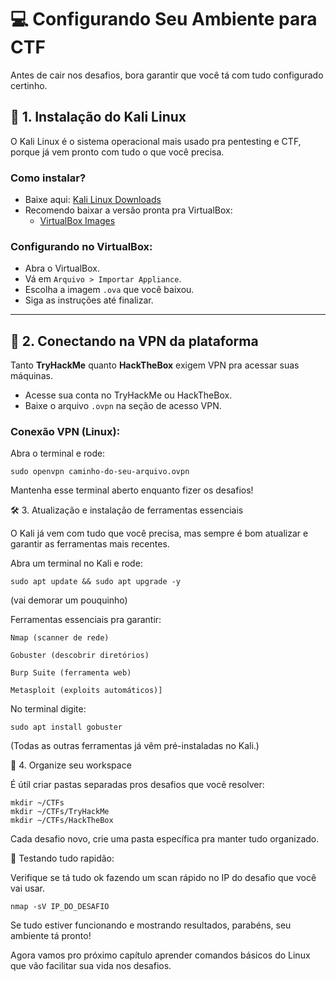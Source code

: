 # 💻 Configurando Seu Ambiente para CTF

Antes de cair nos desafios, bora garantir que você tá com tudo configurado certinho.

## 📌 1. Instalação do Kali Linux

O Kali Linux é o sistema operacional mais usado pra pentesting e CTF, porque já vem pronto com tudo o que você precisa.

### Como instalar?

- Baixe aqui: [Kali Linux Downloads](https://www.kali.org/get-kali/#kali-virtual-machines)
- Recomendo baixar a versão pronta pra VirtualBox:
  - [VirtualBox Images](https://www.kali.org/get-kali/#kali-virtual-machines)

### Configurando no VirtualBox:

- Abra o VirtualBox.
- Vá em `Arquivo > Importar Appliance`.
- Escolha a imagem `.ova` que você baixou.
- Siga as instruções até finalizar.

---

## 🔌 2. Conectando na VPN da plataforma

Tanto **TryHackMe** quanto **HackTheBox** exigem VPN pra acessar suas máquinas.

- Acesse sua conta no TryHackMe ou HackTheBox.
- Baixe o arquivo `.ovpn` na seção de acesso VPN.

### Conexão VPN (Linux):

Abra o terminal e rode:

```
sudo openvpn caminho-do-seu-arquivo.ovpn
```
Mantenha esse terminal aberto enquanto fizer os desafios!


🛠️ 3. Atualização e instalação de ferramentas essenciais

O Kali já vem com tudo que você precisa, mas sempre é bom atualizar e garantir as ferramentas mais recentes.

Abra um terminal no Kali e rode:
```
sudo apt update && sudo apt upgrade -y
```
(vai demorar um pouquinho)

Ferramentas essenciais pra garantir:

    Nmap (scanner de rede)

    Gobuster (descobrir diretórios)

    Burp Suite (ferramenta web)

    Metasploit (exploits automáticos)]

No terminal digite:
```
sudo apt install gobuster
```
(Todas as outras ferramentas já vêm pré-instaladas no Kali.)

📂 4. Organize seu workspace

É útil criar pastas separadas pros desafios que você resolver:
```
mkdir ~/CTFs
mkdir ~/CTFs/TryHackMe
mkdir ~/CTFs/HackTheBox
```
Cada desafio novo, crie uma pasta específica pra manter tudo organizado.

🚀 Testando tudo rapidão:

Verifique se tá tudo ok fazendo um scan rápido no IP do desafio que você vai usar.
```
nmap -sV IP_DO_DESAFIO
```
Se tudo estiver funcionando e mostrando resultados, parabéns, seu ambiente tá pronto!

Agora vamos pro próximo capítulo aprender comandos básicos do Linux que vão facilitar sua vida nos desafios.

